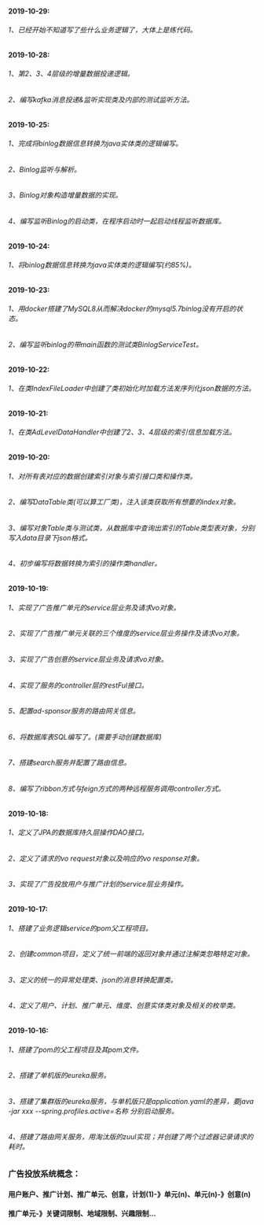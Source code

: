 #### 2019-10-29:
###### 1、已经开始不知道写了些什么业务逻辑了，大体上是练代码。

#### 2019-10-28:
###### 1、第2、3、4层级的增量数据投递逻辑。
###### 2、编写kafka消息投递&监听实现类及内部的测试监听方法。

#### 2019-10-25:
###### 1、完成将binlog数据信息转换为java实体类的逻辑编写。
###### 2、Binlog监听与解析。
###### 3、Binlog对象构造增量数据的实现。
###### 4、编写监听Binlog的启动类，在程序启动时一起启动线程监听数据库。

#### 2019-10-24:
###### 1、将binlog数据信息转换为java实体类的逻辑编写(约85%)。

#### 2019-10-23:
###### 1、用docker搭建了MySQL8从而解决docker的mysql5.7binlog没有开启的状态。
###### 2、编写监听binlog的带main函数的测试类BinlogServiceTest。

#### 2019-10-22:
###### 1、在类IndexFileLoader中创建了类初始化时加载方法发序列化json数据的方法。

#### 2019-10-21:
###### 1、在类AdLevelDataHandler中创建了2、3、4层级的索引信息加载方法。

#### 2019-10-20:
###### 1、对所有表对应的数据创建索引对象与索引接口类和操作类。
###### 2、编写DataTable类(可以算工厂类)，注入该类获取所有想要的index对象。
###### 3、编写对象Table类与测试类，从数据库中查询出索引的Table类型表对象，分别写入data目录下json格式。
###### 4、初步编写将数据转换为索引的操作类handler。

#### 2019-10-19:
###### 1、实现了广告推广单元的service层业务及请求vo对象。
###### 2、实现了广告推广单元关联的三个维度的service层业务操作及请求vo对象。
###### 3、实现了广告创意的service层业务及请求vo对象。
###### 4、实现了服务的controller层的restFul接口。
###### 5、配置ad-sponsor服务的路由网关信息。
###### 6、将数据库表SQL编写了。(需要手动创建数据库)
###### 7、搭建search服务并配置了路由信息。
###### 8、编写了ribbon方式与feign方式的两种远程服务调用controller方式。

#### 2019-10-18:
###### 1、定义了JPA的数据库持久层操作DAO接口。
###### 2、定义了请求的vo request对象以及响应的vo response对象。
###### 3、实现了广告投放用户与推广计划的service层业务操作。

#### 2019-10-17:
###### 1、搭建了业务逻辑service的pom父工程项目。
###### 2、创建common项目，定义了统一前端的返回对象并通过注解类忽略特定对象。
###### 3、定义的统一的异常处理类、json的消息转换配置类。
###### 4、定义了用户、计划、推广单元、维度、创意实体类对象及相关的枚举类。

#### 2019-10-16:
###### 1、搭建了pom的父工程项目及其pom文件。
###### 2、搭建了单机版的eureka服务。
###### 3、搭建了集群版的eureka服务，与单机版只是application.yaml的差异，要java -jar xxx --spring.profiles.active=名称 分别启动服务。
###### 4、搭建了路由网关服务，用淘汰版的zuul实现；并创建了两个过滤器记录请求的耗时。

### 广告投放系统概念：
#### 用户账户、推广计划、推广单元、创意，计划(1)-》单元(n)、单元(n)-》创意(n)
#### 推广单元-》关键词限制、地域限制、兴趣限制...
